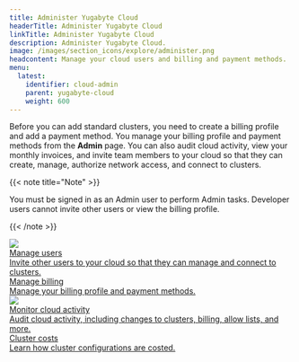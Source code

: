```yaml
---
title: Administer Yugabyte Cloud
headerTitle: Administer Yugabyte Cloud
linkTitle: Administer Yugabyte Cloud
description: Administer Yugabyte Cloud.
image: /images/section_icons/explore/administer.png
headcontent: Manage your cloud users and billing and payment methods.
menu:
  latest:
    identifier: cloud-admin
    parent: yugabyte-cloud
    weight: 600
---
```


Before you can add standard clusters, you need to create a billing profile and add a payment method. You manage your billing profile and payment methods from the **Admin** page. You can also audit cloud activity, view your monthly invoices, and invite team members to your cloud so that they can create, manage, authorize network access, and connect to clusters.

{{< note title="Note" >}}

You must be signed in as an Admin user to perform Admin tasks. Developer users cannot invite other users or view the billing profile.

{{< /note >}}

<div class="row">
<!--
  <div class="col-12 col-md-6 col-lg-12 col-xl-6">
    <a class="section-link icon-offset" href="integrations/">
      <div class="head">
        <img class="icon" src="/images/section_icons/develop/ecosystem-integrations.png" aria-hidden="true" />
        <div class="title">Integrations</div>
      </div>
      <div class="body">
        Set up integrations with third-party applications and services.
      </div>
    </a>
  </div>
--><!--
  <div class="col-12 col-md-6 col-lg-12 col-xl-6">
    <a class="section-link icon-offset" href="alerts/">
      <div class="head">
        <img class="icon" src="/images/section_icons/manage/backup.png" aria-hidden="true" />
        <div class="title">Manage alerts</div>
      </div>
      <div class="body">
        Set up billing and cluster alerts, and respond to the alerts you receive.
      </div>
    </a>
  </div>
-->
  <div class="col-12 col-md-6 col-lg-12 col-xl-6">
    <a class="section-link icon-offset" href="manage-access/">
      <div class="head">
        <img class="icon" src="/images/section_icons/secure/create-roles.png" aria-hidden="true" />
        <div class="title">Manage users</div>
      </div>
      <div class="body">
        Invite other users to your cloud so that they can manage and connect to clusters.
      </div>
    </a>
  </div>
<!--
  <div class="col-12 col-md-6 col-lg-12 col-xl-6">
    <a class="section-link icon-offset" href="projects/">
      <div class="head">
        <img class="icon" src="/images/section_icons/manage/backup.png" aria-hidden="true" />
        <div class="title">Manage projects</div>
      </div>
      <div class="body">
        Set up and manage projects on your cloud.
      </div>
    </a>
  </div>
-->
  <div class="col-12 col-md-6 col-lg-12 col-xl-6">
    <a class="section-link icon-offset" href="cloud-billing-profile/">
      <div class="head">
        <div class="icon"><i class="fas fa-file-invoice-dollar"></i></div>
        <div class="title">Manage billing</div>
      </div>
      <div class="body">
        Manage your billing profile and payment methods.
      </div>
    </a>
  </div>

  <div class="col-12 col-md-6 col-lg-12 col-xl-6">
    <a class="section-link icon-offset" href="cloud-activity/">
      <div class="head">
        <img class="icon" src="/images/section_icons/explore/monitoring.png" aria-hidden="true" />
        <div class="title">Monitor cloud activity</div>
      </div>
      <div class="body">
        Audit cloud activity, including changes to clusters, billing, allow lists, and more.
      </div>
    </a>
  </div>

  <div class="col-12 col-md-6 col-lg-12 col-xl-6">
    <a class="section-link icon-offset" href="cloud-billing-costs/">
      <div class="head">
        <div class="icon"><i class="fas fa-file-invoice-dollar"></i></div>
        <div class="title">Cluster costs</div>
      </div>
      <div class="body">
        Learn how cluster configurations are costed.
      </div>
    </a>
  </div>

<!--
  <div class="col-12 col-md-6 col-lg-12 col-xl-6">
    <a class="section-link icon-offset" href="reports/">
      <div class="head">
        <img class="icon" src="/images/section_icons/manage/backup.png" aria-hidden="true" />
        <div class="title">Reports</div>
      </div>
      <div class="body">
        Generate reports.
      </div>
    </a>
  </div>
-->
</div>
